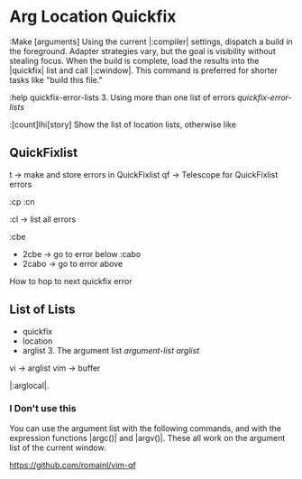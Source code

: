 # Arg Location Quickfix

:Make [arguments]       Using the current |:compiler| settings, dispatch a
                        build in the foreground.  Adapter strategies vary, but
                        the goal is visibility without stealing focus.  When
                        the build is complete, load the results into the
                        |quickfix| list and call |:cwindow|.  This command is
                        preferred for shorter tasks like "build this file."

:help quickfix-error-lists
3. Using more than one list of errors			*quickfix-error-lists*

:[count]lhi[story]	Show the list of location lists, otherwise like

## QuickFixlist

<leader>t -> make and store errors in QuickFixlist
<leader>qf -> Telescope for QuickFixlist errors

:cp
:cn


:cl -> list all errors

:cbe
  - 2cbe
    -> go to error below
:cabo
  - 2cabo
    -> go to error above


How to hop to next quickfix error

## List of Lists

- quickfix
- location
- arglist
  3. The argument list				*argument-list* *arglist*

vi -> arglist
vim -> buffer

|:arglocal|.


### I Don't use this
You can use the argument list with the following commands, and with the
expression functions |argc()| and |argv()|.  These all work on the argument
list of the current window.

https://github.com/romainl/vim-qf

